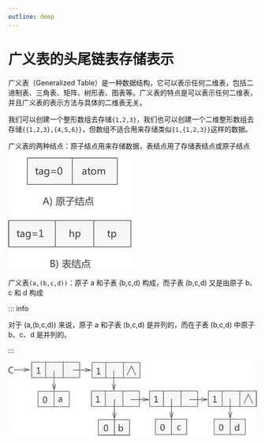 ```yaml
---
outline: deep
---
```


# 广义表的头尾链表存储表示

广义表（Generalized Table）是一种数据结构，它可以表示任何二维表，包括二进制表、三角表、矩阵、树形表、图表等。广义表的特点是可以表示任何二维表，并且广义表的表示方法与具体的二维表无关。

我们可以创建一个整形数组去存储`{1,2,3}`，我们也可以创建一个二维整形数组去存储<span v-pre><code>{{1,2,3},{4,5,6}}</code></span>，但数组不适合用来存储类似<span v-pre><code>{1,{1,2,3}}</code></span>这样的数据。

广义表的两种结点：原子结点用来存储数据，表结点用了存储表结点或原子结点

![广义表节点的两种类型](./assets/10111a313-0.gif)

广义表`(a,(b,c,d))`：原子 a 和子表 (b,c,d) 构成，而子表 (b,c,d) 又是由原子 b、c 和 d 构成

::: info

对于 (a,(b,c,d)) 来说，原子 a 和子表 (b,c,d) 是并列的，而在子表 (b,c,d) 中原子 b、c、d 是并列的。

:::

![广义表 {a,{b,c,d}} 的结构示意图](./assets/1011191502-1.gif)

